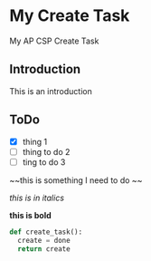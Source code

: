 # My Create Task
My AP CSP Create Task
## Introduction
This is an introduction

## ToDo 

- [x] thing 1
- [ ] thing to do 2
- [ ] ting to do 3

~~this is something I need to do ~~

*this is in italics*

**this is bold**

```python
def create_task():
  create = done
  return create
  ```

